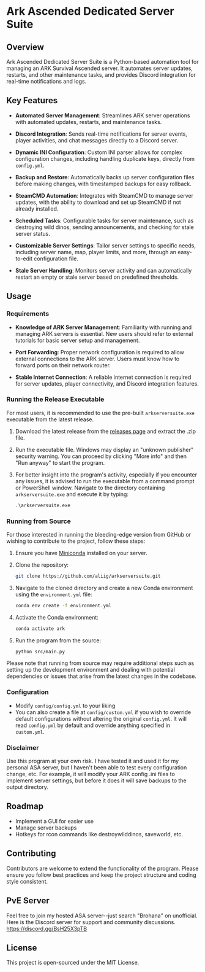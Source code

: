 # Ark Ascended Dedicated Server Suite

## Overview

Ark Ascended Dedicated Server Suite is a Python-based automation tool for managing an ARK Survival Ascended server. It automates server updates, restarts, and other maintenance tasks, and provides Discord integration for real-time notifications and logs.

## Key Features

- **Automated Server Management**: Streamlines ARK server operations with automated updates, restarts, and maintenance tasks.

- **Discord Integration**: Sends real-time notifications for server events, player activities, and chat messages directly to a Discord server.

- **Dynamic INI Configuration**: Custom INI parser allows for complex configuration changes, including handling duplicate keys, directly from `config.yml`.

- **Backup and Restore**: Automatically backs up server configuration files before making changes, with timestamped backups for easy rollback.

- **SteamCMD Automation**: Integrates with SteamCMD to manage server updates, with the ability to download and set up SteamCMD if not already installed.

- **Scheduled Tasks**: Configurable tasks for server maintenance, such as destroying wild dinos, sending announcements, and checking for stale server status.

- **Customizable Server Settings**: Tailor server settings to specific needs, including server name, map, player limits, and more, through an easy-to-edit configuration file.

- **Stale Server Handling**: Monitors server activity and can automatically restart an empty or stale server based on predefined thresholds.

## Usage

### Requirements

- **Knowledge of ARK Server Management**: Familiarity with running and managing ARK servers is essential. New users should refer to external tutorials for basic server setup and management.

- **Port Forwarding**: Proper network configuration is required to allow external connections to the ARK server. Users must know how to forward ports on their network router.

- **Stable Internet Connection**: A reliable internet connection is required for server updates, player connectivity, and Discord integration features.

### Running the Release Executable

For most users, it is recommended to use the pre-built `arkserversuite.exe` executable from the latest release.

1. Download the latest release from the [releases page](https://github.com/aliig/arkserversuite/releases) and extract the .zip file.
2. Run the executable file. Windows may display an "unknown publisher" security warning. You can proceed by clicking "More info" and then "Run anyway" to start the program.
3. For better insight into the program's activity, especially if you encounter any issues, it is advised to run the executable from a command prompt or PowerShell window. Navigate to the directory containing `arkserversuite.exe` and execute it by typing:

    ```cmd
    .\arkserversuite.exe
    ```

### Running from Source

For those interested in running the bleeding-edge version from GitHub or wishing to contribute to the project, follow these steps:

1. Ensure you have [Miniconda](https://docs.conda.io/en/latest/miniconda.html) installed on your server.
2. Clone the repository:

    ```bash
    git clone https://github.com/aliig/arkserversuite.git
    ```

3. Navigate to the cloned directory and create a new Conda environment using the `environment.yml` file:

    ```bash
    conda env create -f environment.yml
    ```

4. Activate the Conda environment:

    ```bash
    conda activate ark
    ```

5. Run the program from the source:

    ```bash
    python src/main.py
    ```

Please note that running from source may require additional steps such as setting up the development environment and dealing with potential dependencies or issues that arise from the latest changes in the codebase.

### Configuration

- Modify `config/config.yml` to your liking
- You can also create a file at `config/custom.yml` if you wish to override default configurations without altering the original `config.yml`. It will read `config.yml` by default and override anything specified in `custom.yml`.

### Disclaimer

Use this program at your own risk. I have tested it and used it for my personal ASA server, but I haven't been able to test every configuration change, etc. For example, it will modify your ARK config .ini files to implement server settings, but before it does it will save backups to the output directory.

## Roadmap
- Implement a GUI for easier use
- Manage server backups
- Hotkeys for rcon commands like destroywilddinos, saveworld, etc.

## Contributing
Contributors are welcome to extend the functionality of the program. Please ensure you follow best practices and keep the project structure and coding style consistent.

## PvE Server
Feel free to join my hosted ASA server--just search "Brohana" on unofficial. Here is the Discord server for support and community discussions. https://discord.gg/BsH25X3pTB

## License
This project is open-sourced under the MIT License.
